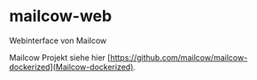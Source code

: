 # mailcow-web
Webinterface von Mailcow

Mailcow Projekt siehe hier [https://github.com/mailcow/mailcow-dockerized](Mailcow-dockerized).

